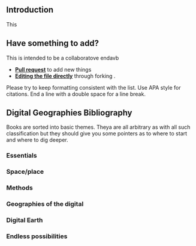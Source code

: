 ## Introduction

This 

## Have something to add?

This is intended to be a collaboratove endavb

- [**Pull request**](https://github.com/mrzeszewski/DigitalGeographiesBooks/pulls) to add new things
- [**Editing the file directly**](https://github.com/mrzeszewski/DigitalGeographiesBooks/edit/master/README.md) through forking .

Please try to keep formatting consistent with the list. Use APA style for citations. 
End a line with a double space for a line break.

## Digital Geographies Bibliography

Books are sorted into basic themes. Theya are all arbitrary as with all such classification but they should give you some pointers as to where to start and where to dig deeper. 

### Essentials

### Space/place

### Methods

### Geographies of the digital

### Digital Earth

### Endless possibilities

